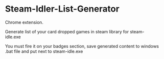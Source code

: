 # Steam-Idler-List-Generator

Chrome extension.

Generate list of your card dropped games in steam library for steam-idle.exe 

You must fire it on your badges section, save generated content to windows .bat file and put next to steam-idle.exe 

